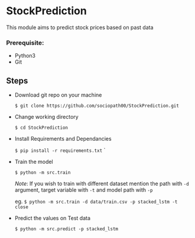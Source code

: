# StockPrediction
  This module aims to predict stock prices based on past data

### Prerequisite:
- Python3
- Git


## Steps

- Download git repo on your machine

    `$ git clone https://github.com/sociopath00/StockPrediction.git`


- Change working directory

    `$ cd StockPrediction`
    
    
- Install Requirements and Dependancies

    `$ pip install -r requirements.txt`
`


- Train the model

    `$ python -m src.train`
    
    *Note*: If you wish to train with different dataset mention the path with `-d` argument, target variable with `-t` and model path with `-p`
    
    eg.  `$ python -m src.train -d data/train.csv -p stacked_lstm -t close`
    

- Predict the values on Test data

     `$ python -m src.predict -p stacked_lstm`
     
     
    
    
 
